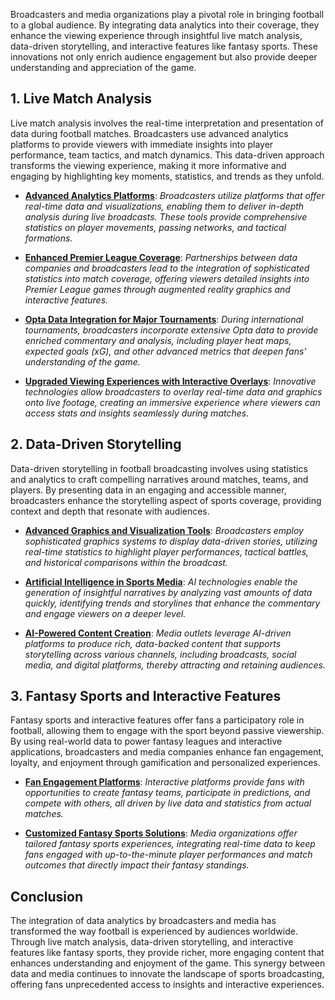 Broadcasters and media organizations play a pivotal role in bringing football to a global audience. By integrating data analytics into their coverage, they enhance the viewing experience through insightful live match analysis, data-driven storytelling, and interactive features like fantasy sports. These innovations not only enrich audience engagement but also provide deeper understanding and appreciation of the game.

## 1. Live Match Analysis

Live match analysis involves the real-time interpretation and presentation of data during football matches. Broadcasters use advanced analytics platforms to provide viewers with immediate insights into player performance, team tactics, and match dynamics. This data-driven approach transforms the viewing experience, making it more informative and engaging by highlighting key moments, statistics, and trends as they unfold.

- [**Advanced Analytics Platforms**](https://statsbomb.com/what-we-do/iq-live/): *Broadcasters utilize platforms that offer real-time data and visualizations, enabling them to deliver in-depth analysis during live broadcasts. These tools provide comprehensive statistics on player movements, passing networks, and tactical formations.*

- [**Enhanced Premier League Coverage**](https://www.sportspromedia.com/news/genius-sports-plp-premier-league-stats/): *Partnerships between data companies and broadcasters lead to the integration of sophisticated statistics into match coverage, offering viewers detailed insights into Premier League games through augmented reality graphics and interactive features.*

- [**Opta Data Integration for Major Tournaments**](https://www.statsperform.com/opta-euros-copa-america-2024/): *During international tournaments, broadcasters incorporate extensive Opta data to provide enriched commentary and analysis, including player heat maps, expected goals (xG), and other advanced metrics that deepen fans' understanding of the game.*

- [**Upgraded Viewing Experiences with Interactive Overlays**](https://www.digitalmediaworld.tv/disrupt/ease-live-and-servustv-upgrade-the-viewing-experience-for-uefa-euro-2024): *Innovative technologies allow broadcasters to overlay real-time data and graphics onto live footage, creating an immersive experience where viewers can access stats and insights seamlessly during matches.*

## 2. Data-Driven Storytelling

Data-driven storytelling in football broadcasting involves using statistics and analytics to craft compelling narratives around matches, teams, and players. By presenting data in an engaging and accessible manner, broadcasters enhance the storytelling aspect of sports coverage, providing context and depth that resonate with audiences.

- [**Advanced Graphics and Visualization Tools**](https://chyron.com/2024-ibc-sports-portfolio/): *Broadcasters employ sophisticated graphics systems to display data-driven stories, utilizing real-time statistics to highlight player performances, tactical battles, and historical comparisons within the broadcast.*

- [**Artificial Intelligence in Sports Media**](https://www.sportsbusinessjournal.com/Native/Stats-Perform/2021/09/27/ai-sports-media-storytelling.aspx): *AI technologies enable the generation of insightful narratives by analyzing vast amounts of data quickly, identifying trends and storylines that enhance the commentary and engage viewers on a deeper level.*

- [**AI-Powered Content Creation**](https://www.statsperform.com/press/stats-perform-launches-ai-fuelled-optaai-studio-to-boost-audience-revenues/): *Media outlets leverage AI-driven platforms to produce rich, data-backed content that supports storytelling across various channels, including broadcasts, social media, and digital platforms, thereby attracting and retaining audiences.*

## 3. Fantasy Sports and Interactive Features

Fantasy sports and interactive features offer fans a participatory role in football, allowing them to engage with the sport beyond passive viewership. By using real-world data to power fantasy leagues and interactive applications, broadcasters and media companies enhance fan engagement, loyalty, and enjoyment through gamification and personalized experiences.

- [**Fan Engagement Platforms**](https://fanarena.com/fan-engagement/): *Interactive platforms provide fans with opportunities to create fantasy teams, participate in predictions, and compete with others, all driven by live data and statistics from actual matches.*

- [**Customized Fantasy Sports Solutions**](https://fanarena.com/): *Media organizations offer tailored fantasy sports experiences, integrating real-time data to keep fans engaged with up-to-the-minute player performances and match outcomes that directly impact their fantasy standings.*

## Conclusion

The integration of data analytics by broadcasters and media has transformed the way football is experienced by audiences worldwide. Through live match analysis, data-driven storytelling, and interactive features like fantasy sports, they provide richer, more engaging content that enhances understanding and enjoyment of the game. This synergy between data and media continues to innovate the landscape of sports broadcasting, offering fans unprecedented access to insights and interactive experiences.